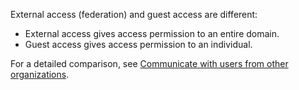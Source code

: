 External access (federation) and guest access are different:

- External access gives access permission to an entire domain.
- Guest access gives access permission to an individual. 


For a detailed comparison, see [Communicate with users from other organizations](../communicate-with-users-from-other-organizations.md).

